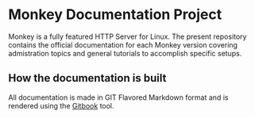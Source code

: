 # Monkey Documentation Project

Monkey is a fully featured HTTP Server for Linux. The present repository contains the official documentation for each Monkey version covering admistration topics and general tutorials to accomplish specific setups.

## How the documentation is built

All documentation is made in GIT Flavored Markdown format and is rendered using the [Gitbook](https://github.com/GitbbokIO/gitbook) tool.
